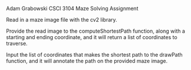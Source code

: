 Adam Grabowski
CSCI 3104
Maze Solving Assignment

Read in a maze image file with the cv2 library. 

Provide the read image to the computeShortestPath function, along with a starting and ending coordinate, and it will return a list of coordinates to traverse.

Input the list of coordinates that makes the shortest path to the drawPath function, and it will annotate the path on the provided maze image. 